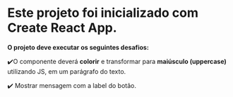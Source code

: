 # Este projeto foi inicializado com Create React App.

**O projeto deve executar os seguintes desafios:**

✔️O componente deverá **colorir** e transformar para **maiúsculo (uppercase)** utilizando JS, em um parágrafo do texto.

✔️ Mostrar mensagem com a label do botão.